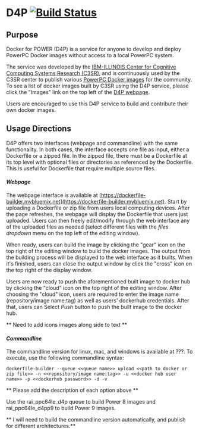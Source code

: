 # D4P [![Build Status](https://travis-ci.org/rai-project/dockerfile-builder.svg?branch=master)](https://travis-ci.org/rai-project/dockerfile-builder)

## Purpose

Docker for POWER (D4P) is a service for anyone to develop and deploy PowerPC Docker
images without access to a local PowerPC system.

The service was developed by the [IBM-ILLINOIS Center for Cognitive Computing Systems Research (C3SR)](https://angry-blackwell-19bd43.netlify.com/), and is continuously used by the C3SR center to publish various
[PowerPC Docker images](https://dockerfile-builder.mybluemix.net) for the community. To see a list of docker images built by C3SR using the D4P service, please click the "Images" link on the top left of the [D4P webpage](https://dockerfile-builder.mybluemix.net).

Users are encouraged to use this D4P service to build and contribute their own 
docker images.

## Usage Directions

D4P offers two interfaces (webpage and commandline) with the same functionality. 
In both cases, the interface accepts one file as input, either a Dockerfile or a zipped 
file. In the zipped file, there must be a Dockerfile at its top level with optional files
or directories as referenced by the Dockerfile. This is useful for Dockerfile that require multiple source files.

#### _Webpage_

The webpage interface is available at
[https://dockerfile-builder.mybluemix.net](https://dockerfile-builder.mybluemix.net).
Start by uploading a Dockerfile or zip file from users local computing devices. After the page refreshes, the webpage will display the Dockerfile that  users just uploaded. Users can then freely
edit/modify through the web interface any of the uploaded files as needed (select different files with the 
_files dropdown_ menu on the top left of the editing window). 

When ready, users can build the image by clicking the "gear" icon on the top right of the editing window to 
build the docker images. The output from the building process will be displayed to the web interface as it builts. When it's finished, users can close the output window by click the "cross" icon on the top right of the display window.

Users are now ready to push the aforementioned built image to docker hub by clicking the "cloud" icon on the top right of the editing window. After choosing the "cloud" icon, users are required to enter the image name
(repository/image name:tag) as well as users' dockerhub credentials. After that, users can Select _Push_
button to push the built image to the docker hub.

** Need to add icons images along side to text **

#### _Commandline_

The commandline version for linux, mac, and windows is available at ???. To
execute, use the following commandline syntax:

`dockerfile-builder --queue <<queue name>> upload <<path to docker or zip file>>
-n <<repository/image name:tag>> -u <<docker hub user name>>
-p <<dockerhub password>> -d -v`

** Please add the description of each option above **

Use the rai_ppc64le_d4p queue to build Power 8 images and rai_ppc64le_d4pp9 to
build Power 9 images. 

** I will need to build the commandline version automatically, and publish for different architectures.**


